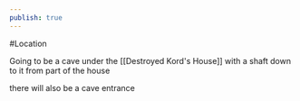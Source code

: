 ```yaml
---
publish: true
---
```


#Location 

Going to be a cave under the [[Destroyed Kord's House]] with a shaft down to it from part of the house

there will also be a cave entrance

